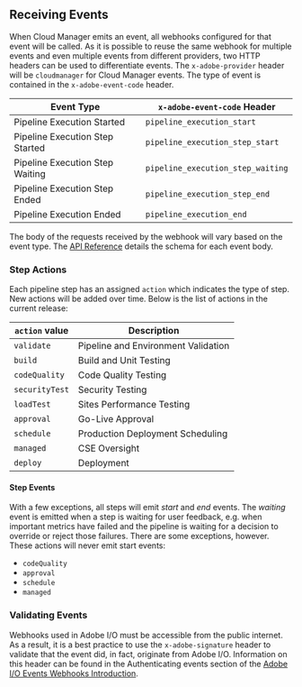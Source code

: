 ## Receiving Events

When Cloud Manager emits an event, all webhooks configured for that event will be called. As it is possible to reuse the same webhook for multiple events and even multiple events from different providers, two HTTP headers can be used to differentiate events. The `x-adobe-provider` header will be `cloudmanager` for Cloud Manager events. The type of event is contained in the `x-adobe-event-code` header.

| Event Type                      | `x-adobe-event-code` Header       |
|---------------------------------|-----------------------------------|
| Pipeline Execution Started      | `pipeline_execution_start`        |
| Pipeline Execution Step Started | `pipeline_execution_step_start`   |
| Pipeline Execution Step Waiting | `pipeline_execution_step_waiting` |
| Pipeline Execution Step Ended   | `pipeline_execution_step_end`     |
| Pipeline Execution Ended        | `pipeline_execution_end`          |

The body of the requests received by the webhook will vary based on the event type. The [API Reference](swagger-specs/events.yaml) details the schema for each event body.

### Step Actions

Each pipeline step has an assigned `action` which indicates the type of step. New actions will be added over time. Below is the list of actions in the current release:

| `action` value                   | Description                           |
|----------------------------------|---------------------------------------|
| `validate`                       | Pipeline and Environment Validation   |
| `build`                          | Build and Unit Testing                |
| `codeQuality`                    | Code Quality Testing                  |
| `securityTest`                   | Security Testing                      |
| `loadTest`                       | Sites Performance Testing             |
| `approval`                       | Go-Live Approval                      |
| `schedule`                       | Production Deployment Scheduling      |
| `managed`                        | CSE Oversight                         |
| `deploy`                         | Deployment                            |

#### Step Events

With a few exceptions, all steps will emit _start_ and _end_ events. The _waiting_ event is emitted when a step is waiting for user feedback, e.g. when important metrics have failed and the pipeline is waiting for a decision to override or reject those failures. There are some exceptions, however. These actions will never emit start events:

* `codeQuality`
* `approval`
* `schedule`
* `managed`


### Validating Events

Webhooks used in Adobe I/O must be accessible from the public internet. As a result, it is a best practice to use the `x-adobe-signature` header to validate that the event did, in fact, originate from Adobe I/O. Information on this header can be found in the Authenticating events section of the [Adobe I/O Events Webhooks Introduction](../../../../adobeio/adobeio-documentation/master/events/intro/webhook_docs_intro.md).
